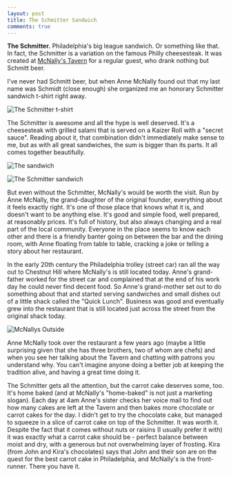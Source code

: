 ```yaml
---
layout: post
title: The Schmitter Sandwich 
comments: true
---
```

**The Schmitter.** Philadelphia's big league sandwich. Or something like that. In fact, the Schmitter is a variation on the famous Philly cheesesteak. It was created at [McNally's Tavern](http://www.mcnallystavern.com/) for a regular guest, who drank nothing but Schmitt beer. 

I've never had Schmitt beer, but when Anne McNally found out that my last name was Schmidt (close enough) she organized me an honorary Schmitter sandwich t-shirt right away.

![The Schmitter t-shirt](https://dl.dropboxusercontent.com/u/920614/Blog-Images/t-shirts.JPG)

The Schmitter is awesome and all the hype is well deserved. It's a cheesesteak with grilled salami that is served on a Kaizer Roll with a "secret sauce". Reading about it, that combination didn't immediately make sense to me, but as with all great sandwiches, the sum is bigger than its parts. It all comes together beautifully. 

![The sandwich](https://dl.dropboxusercontent.com/u/920614/Blog-Images/schmitter.JPG)

![The Schmitter sandwich](https://dl.dropboxusercontent.com/u/920614/Blog-Images/the-schmitter-close-up.JPG)

But even without the Schmitter, McNally's would be worth the visit. Run by Anne McNally, the grand-daughter of the original founder, everything about it feels exactly right. It's one of those place that knows what it is, and doesn't want to be anything else. It's good and simple food, well prepared, at reasonably prices. It's full of history, but also always changing and a real part of the local community. Everyone in the place seems to know each other and there is a friendly banter going on between the bar and the dining room, with Anne floating from table to table, cracking a joke or telling a story about her restaurant. 

In the early 20th century the Philadelphia trolley (street car) ran all the way out to Chestnut Hill where McNally's is still located today. Anne's grand-father worked for the street car and complained that at the end of his work day he could never find decent food. So Anne's grand-mother set out to do something about that and started serving sandwiches and small dishes out of a little shack called the "Quick Lunch". Business was good and eventually grew into the restaurant that is still located just across the street from the original shack today.  

![McNallys Outside](https://dl.dropboxusercontent.com/u/920614/Blog-Images/mcnallys-outside.JPG)

Anne McNally took over the restaurant a few years ago (maybe a little surprising given that she has three brothers, two of whom are chefs) and when you see her talking about the Tavern and chatting with patrons you understand why. You can't imagine anyone doing a better job at keeping the tradition alive, and having a great time doing it. 

The Schmitter gets all the attention, but the carrot cake deserves some, too. It's home baked (and at McNally's "home-baked" is not just a marketing slogan). Each day at 4am Anne's sister checks her voice mail to find out how many cakes are left at the Tavern and then bakes more chocolate or carrot cakes for the day. I didn't get to try the chocolate cake, but managed to squeeze in a slice of carrot cake on top of the Schmitter. It was worth it. Despite the fact that it comes without nuts or raisins (I usually prefer it with) it was exactly what a carrot cake should be - perfect balance between moist and dry, with a generous but not overwhelming layer of frosting. Kira (from John and Kira's chocolates) says that John and their son are on the quest for the best carrot cake in Philadelphia, and McNally's is the front-runner. There you have it. 


